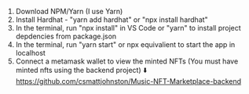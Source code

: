 1. Download NPM/Yarn (I use Yarn)
2. Install Hardhat - "yarn add hardhat" or "npx install hardhat"
3. In the terminal, run "npx install" in VS Code or "yarn" to install project depdencies from package.json
4. In the terminal, run "yarn start" or npx equivalient to start the app in localhost
5. Connect a metamask wallet to view the minted NFTs (You must have minted nfts using the backend project) ⬇️
        https://github.com/csmattjohnston/Music-NFT-Marketplace-backend 

